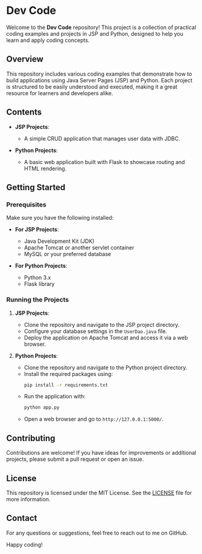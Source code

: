 # Dev Code

Welcome to the **Dev Code** repository! This project is a collection of practical coding examples and projects in JSP and Python, designed to help you learn and apply coding concepts.

## Overview

This repository includes various coding examples that demonstrate how to build applications using Java Server Pages (JSP) and Python. Each project is structured to be easily understood and executed, making it a great resource for learners and developers alike.

## Contents

- **JSP Projects**: 
  - A simple CRUD application that manages user data with JDBC.

- **Python Projects**:
  - A basic web application built with Flask to showcase routing and HTML rendering.

## Getting Started

### Prerequisites

Make sure you have the following installed:

- **For JSP Projects**:
  - Java Development Kit (JDK)
  - Apache Tomcat or another servlet container
  - MySQL or your preferred database

- **For Python Projects**:
  - Python 3.x
  - Flask library

### Running the Projects

1. **JSP Projects**:
   - Clone the repository and navigate to the JSP project directory.
   - Configure your database settings in the `UserDao.java` file.
   - Deploy the application on Apache Tomcat and access it via a web browser.

2. **Python Projects**:
   - Clone the repository and navigate to the Python project directory.
   - Install the required packages using:
     ```bash
     pip install -r requirements.txt
     ```
   - Run the application with:
     ```bash
     python app.py
     ```
   - Open a web browser and go to `http://127.0.0.1:5000/`.

## Contributing

Contributions are welcome! If you have ideas for improvements or additional projects, please submit a pull request or open an issue.

## License

This repository is licensed under the MIT License. See the [LICENSE](LICENSE) file for more information.

## Contact

For any questions or suggestions, feel free to reach out to me on GitHub.

Happy coding!
